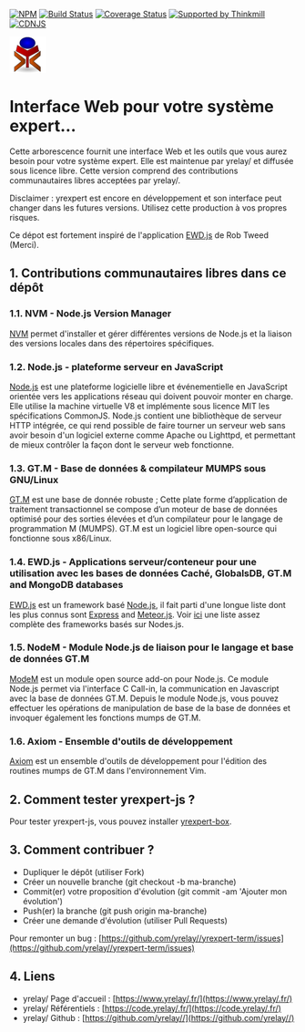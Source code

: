 [![NPM](https://img.shields.io/npm/v/yrexpert-js.svg)](https://www.npmjs.com/package/yrexpert-js)
[![Build Status](https://travis-ci.org/JedWatson/yrexpert-js.svg?branch=master)](https://travis-ci.org/JedWatson/yrexpert-js)
[![Coverage Status](https://coveralls.io/repos/JedWatson/yrexpert-js/badge.svg?branch=master&service=github)](https://coveralls.io/github/JedWatson/yrexpert-js?branch=master)
[![Supported by Thinkmill](https://thinkmill.github.io/badge/heart.svg)](http://thinkmill.com.au/?utm_source=github&utm_medium=badge&utm_campaign=yrexpert-js)
[![CDNJS](https://img.shields.io/cdnjs/v/yrexpert-js.svg)](https://cdnjs.com/libraries/yrexpert-js)

![yrexpert_logo.png](./images/yrexpert_logo.png)

# Interface Web pour votre système expert... 

Cette arborescence fournit une interface Web et les outils que vous aurez besoin pour votre système expert. Elle est maintenue par yrelay/ et diffusée sous licence libre. Cette version comprend des contributions communautaires libres acceptées par yrelay/.

Disclaimer : yrexpert est encore en développement et son interface peut changer dans les futures versions. Utilisez cette production à vos propres risques.

Ce dépot est fortement inspiré de l'application [EWD.js](http://www.mgateway.com/) de Rob Tweed (Merci).

## 1. Contributions communautaires libres dans ce dépôt

### 1.1. NVM - Node.js Version Manager

[NVM](https://github.com/creationix/nvm) permet d'installer et gérer différentes versions de Node.js et la liaison des versions locales dans des répertoires spécifiques.

### 1.2. Node.js - plateforme serveur en JavaScript

[Node.js](https://nodejs.org/) est une plateforme logicielle libre et événementielle en JavaScript orientée vers les applications réseau qui doivent pouvoir monter en charge. Elle utilise la machine virtuelle V8 et implémente sous licence MIT les spécifications CommonJS. Node.js contient une bibliothèque de serveur HTTP intégrée, ce qui rend possible de faire tourner un serveur web sans avoir besoin d'un logiciel externe comme Apache ou Lighttpd, et permettant de mieux contrôler la façon dont le serveur web fonctionne.

### 1.3. GT.M - Base de données & compilateur MUMPS sous GNU/Linux

[GT.M](https://nodejs.org/) est une base de donnée robuste ; Cette plate forme d’application de traitement transactionnel se compose d’un moteur de base de données optimisé pour des sorties élevées et d’un compilateur pour le langage de programmation M (MUMPS). GT.M est un logiciel libre open-source qui fonctionne sous x86/Linux.

### 1.4. EWD.js - Applications serveur/conteneur pour une utilisation avec les bases de données Caché, GlobalsDB, GT.M and MongoDB databases

[EWD.js](http://www.mgateway.com/) est un framework basé [Node.js](https://nodejs.org/), il fait parti d'une longue liste dont les plus connus sont [Express](http://expressjs.com/) and [Meteor.js](https://www.meteor.com/).  Voir [ici](http://nodeframework.com/#mvc) une liste assez complète des frameworks basés sur Nodes.js.

### 1.5. NodeM - Module Node.js de liaison pour le langage et base de données GT.M

[ModeM](https://github.com/dlwicksell/nodem) est un module open source add-on pour Node.js. Ce module Node.js permet via l'interface C Call-in, la communication en Javascript avec la base de données GT.M. Depuis le module Node.js, vous pouvez effectuer les opérations de manipulation de base de la base de données et invoquer également les fonctions mumps de GT.M. 

### 1.6. Axiom - Ensemble d'outils de développement

[Axiom](https://github.com/dlwicksell/axiom) est un ensemble d'outils de développement pour l'édition des routines mumps de GT.M dans l'environnement Vim.

## 2. Comment tester yrexpert-js ?

Pour tester yrexpert-js, vous pouvez installer [yrexpert-box](https://github.com/yrelay//yrexpert-box).

## 3. Comment contribuer ?

* Dupliquer le dépôt (utiliser Fork)
* Créer un nouvelle branche (git checkout -b ma-branche)
* Commit(er) votre proposition d'évolution (git commit -am 'Ajouter mon évolution')
* Push(er) la branche (git push origin ma-branche)
* Créer une demande d'évolution (utiliser Pull Requests)

Pour remonter un bug : [https://github.com/yrelay//yrexpert-term/issues](https://github.com/yrelay//yrexpert-term/issues)

## 4. Liens

* yrelay/ Page d'accueil : [https://www.yrelay/.fr/](https://www.yrelay/.fr/)
* yrelay/ Référentiels : [https://code.yrelay/.fr/](https://code.yrelay/.fr/)
* yrelay/ Github : [https://github.com/yrelay//](https://github.com/yrelay//)


